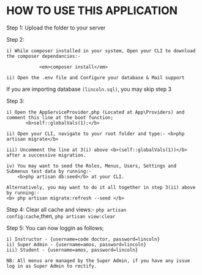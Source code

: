 HOW TO USE THIS APPLICATION
===========================================================================================

Step 1: Upload the folder to your server

Step 2:

	i) While composer installed in your system, Open your CLI to download the composer dependancies:- 
	
	 			<em>composer install</em>
				
	ii) Open the .env file and Configure your database & Mail support

If you are importing database <code>(lincoln.sql)</code>, you may skip step 3

Step 3: 

	i) Open the AppServiceProvider.php (Located at App\Providers) and comment this line at the boot function;
           <b>self::globalVals(1);</b>
	  
	ii) Open your CLI, navigate to your root folder and type:- <b>php artisan migrate</b>
	
	iii) Uncomment the line at 3(i) above <b>(self::globalVals(1))</b> after a successive migration.
	
	iv) You may want to seed the Roles, Menus, Users, Settings and Submenus test data by running:- 
	    <b>php artisan db:seed</b> at your CLI. 
	
	Alternatively, you may want to do it all together in step 3(ii) above by running:- 
	<b> php artisan migrate:refresh --seed </b>

Step 4: Clear all cache and views:- 
<code>php artisan config:cache</code>,then, <code>php artisan view:clear</code>

Step 5: You can now loggin as follows;

	i) Instructor - {username=code doctor, password=lincoln}
	ii) Super Admin - {username=amos, password=lincoln}
	iii) Student - {username=amos, password=lincoln}
	
	NB: All menus are managed by the Super Admin, if you have any issue log in as Super Admin to rectify.
